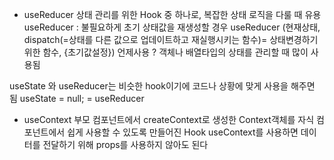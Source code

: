 - useReducer
  상태 관리를 위한 Hook 중 하나로, 복잡한 상태 로직을 다룰 때 유용
  useReducer : 불필요하게 초기 상태값을 재생성할 경우
  useReducer (현재상태, dispatch(=상태를 다른 값으로 업데이트하고 재실행시키는 함수)= 상태변경하기위한 함수, {초기값설정})
  언제사용 ? 객체나 배열타입의 상태를 관리할 때 많이 사용됨

useState 와 useReducer는 비슷한 hook이기에 코드나 상황에 맞게 사용을 해주면 됨
useState = null; = useReducer

- useContext
  부모 컴포넌트에서 createContext로 생성한 Context객체를 자식 컴포넌트에서 쉽게 사용할 수 있도록 만들어진 Hook
  useContext를 사용하면 데이터를 전달하기 위해 props를 사용하지 않아도 된다
